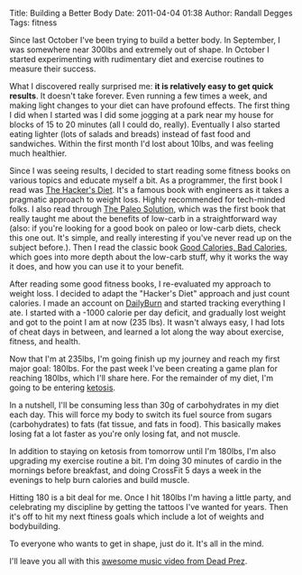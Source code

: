Title: Building a Better Body
Date: 2011-04-04 01:38
Author: Randall Degges
Tags: fitness


Since last October I've been trying to build a better body. In September, I was
somewhere near 300lbs and extremely out of shape. In October I started
experimenting with rudimentary diet and exercise routines to measure their
success.

What I discovered really surprised me: **it is relatively easy to get quick
results**. It doesn't take forever. Even running a few times a week, and making
light changes to your diet can have profound effects. The first thing I did when
I started was I did some jogging at a park near my house for blocks of 15 to 20
minutes (all I could do, really). Eventually I also started eating lighter (lots
of salads and breads) instead of fast food and sandwiches. Within the first
month I'd lost about 10lbs, and was feeling much healthier.

Since I was seeing results, I decided to start reading some fitness books on
various topics and educate myself a bit. As a programmer, the first book I read
was [The Hacker's Diet][]. It's a famous book with engineers as it takes a
pragmatic approach to weight loss. Highly recommended for tech-minded folks. I
also read through [The Paleo Solution][], which was the first book that really
taught me about the benefits of low-carb in a straightforward way (also: if
you're looking for a good book on paleo or low-carb diets, check this one out.
It's simple, and really interesting if you've never read up on the subject
before.). Then I read the classic book [Good Calories, Bad Calories][], which
goes into more depth about the low-carb stuff, why it works the way it does, and
how you can use it to your benefit.

After reading some good fitness books, I re-evaluated my approach to weight
loss. I decided to adapt the "Hacker's Diet" approach and just count calories. I
made an account on [DailyBurn][] and started tracking everything I ate. I
started with a -1000 calorie per day deficit, and gradually lost weight and got
to the point I am at now (235 lbs). It wasn't always easy, I had lots of cheat
days in between, and learned a lot along the way about exercise, fitness, and
health.

Now that I'm at 235lbs, I'm going finish up my journey and reach my first major
goal: 180lbs. For the past week I've been creating a game plan for reaching
180lbs, which I'll share here. For the remainder of my diet, I'm going to be
entering [ketosis][].

In a nutshell, I'll be consuming less than 30g of carbohydrates in my diet each
day. This will force my body to switch its fuel source from sugars
(carbohydrates) to fats (fat tissue, and fats in food). This basically makes
losing fat a lot faster as you're only losing fat, and not muscle.

In addition to staying on ketosis from tomorrow until I'm 180lbs, I'm also
upgrading my exercise routine a bit. I'm doing 30 minutes of cardio in the
mornings before breakfast, and doing CrossFit 5 days a week in the evenings to
help burn calories and build muscle.

Hitting 180 is a bit deal for me. Once I hit 180lbs I'm having a little party,
and celebrating my discipline by getting the tattoos I've wanted for years. Then
it's off to hit my next ftiness goals which include a lot of weights and
bodybuilding.

To everyone who wants to get in shape, just do it. It's all in the mind.

I'll leave you all with this [awesome music video from Dead Prez][].


  [The Hacker's Diet]: http://www.fourmilab.ch/hackdiet/ "The Hacker's Diet"
  [The Paleo Solution]: http://rcm.amazon.com/e/cm?lt1=_blank&bc1=000000&IS2=1&bg1=FFFFFF&fc1=000000&lc1=0000FF&t=projectb14ck-20&o=1&p=8&l=as4&m=amazon&f=ifr&ref=ss_til&asins=0982565844 "The Paleo Solution"
  [Good Calories, Bad Calories]: http://rcm.amazon.com/e/cm?lt1=_blank&bc1=000000&IS2=1&bg1=FFFFFF&fc1=000000&lc1=0000FF&t=projectb14ck-20&o=1&p=8&l=as4&m=amazon&f=ifr&ref=ss_til&asins=1400033462 "Good Calories, Bad Calories"
  [DailyBurn]: http://dailyburn.com/ "DailyBurn"
  [ketosis]: http://forum.bodybuilding.com/showthread.php?t=132598293 "ketosis"
  [awesome music video from Dead Prez]: http://www.youtube.com/watch?v=8nartK6wodo "Back on my Regimen"

